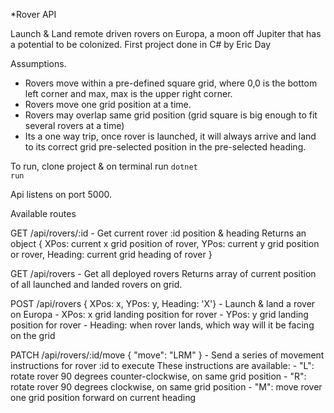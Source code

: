 ﻿
*Rover API 

Launch & Land remote driven rovers on Europa, a moon off Jupiter that has a potential to be colonized.
First project done in C#
by Eric Day

Assumptions.
- Rovers move within a pre-defined square grid, where 0,0 is the bottom left corner and max, max is the upper right corner.
- Rovers move one grid position at a time.
- Rovers may overlap same grid position (grid square is big enough to fit several rovers at a time)
- Its a one way trip, once rover is launched, it will always arrive and land to its correct grid pre-selected position in the pre-selected heading.



To run, clone project & on terminal run
<code>dotnet run</code>

Api listens on port 5000.


Available routes

GET /api/rovers/:id     - Get current rover :id position & heading
Returns an object {
    XPos: current x grid position of rover,
    YPos: current y grid position or rover,
    Heading: current grid heading of rover
}

GET  /api/rovers        - Get all deployed rovers
Returns array of current position of all launched and landed rovers on grid.

POST /api/rovers
{  XPos: x, YPos: y, Heading: 'X'}
                        - Launch & land a rover on Europa
    - XPos: x grid landing position for rover
    - YPos: y grid landing position for rover
    - Heading: when rover lands, which way will it be facing on the grid


PATCH /api/rovers/:id/move
{ "move": "LRM" }
                        - Send a series of movement instructions for rover :id to execute
 These instructions are available:
    - "L": rotate rover 90 degrees counter-clockwise, on same grid position
    - "R": rotate rover 90 degrees clockwise, on same grid position
    - "M": move rover one grid position forward on current heading
